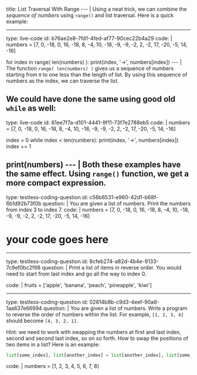 title: List Traversal With Range
--- |
  Using a neat trick, we can combine the _sequence of numbers_ using `range()` and list traversal. Here is a quick example:

---
type: live-code
id: b76ae2e8-7fd1-4fed-af77-90cec22b4a29
code: |
  numbers = [7,   0, -18,   0,  16, -18,   8,  -4,  10, -18,  -9,  -9,  -2,
       2,  -2,  17, -20,  -5,  14, -16]

  for index in range( len(numbers) ):
      print(index, '->', numbers[index])
--- |
  The function `range( len(numbers) )` gives us a sequence of numbers starting from `0` to one less than the length of list. By using this sequence of numbers as the index, we can traverse the list.

  We could have done the same using good old `while` as well:
---
type: live-code
id: 61ee7f7a-d101-4441-9f11-73f7e2788eb5
code: |
  numbers = [7,   0, -18,   0,  16, -18,   8,  -4,  10, -18,  -9,  -9,  -2,
         2,  -2,  17, -20,  -5,  14, -16]

  index = 0
  while index < len(numbers):
      print(index, '->', numbers[index])
      index += 1

  print(numbers)
--- |
  Both these examples have the same effect. Using `range()` function, we get a more compact expression.
---
type: testless-coding-question
id: c56b6531-e960-42d1-b68f-6b1d92b73f0b
question: |
  You are given a list of numbers. Print the numbers from index 3 to index 7.
code: |
  numbers = [7,   0, -18,   0,  16, -18,   8,  -4,  10, -18,  -9,  -9,  -2,
       2,  -2,  17, -20,  -5,  14, -16]

  # your code goes here

---
type: testless-coding-question
id: 8cfeb274-a82d-4b4e-9133-7c9ef0bc2f98
question: |
  Print a list of items in reverse order. You would need to start from last index and go all the way to index 0.

code: |
  fruits = ['apple', 'banana', 'peach', 'pineapple', 'kiwi']

---
type: testless-coding-question
id: 02814b8b-c9d3-4eef-90a8-1aa637e66994
question: |
  You are given a list of numbers. Write a program to reverse the order of numbers within the list. For example, `[1, 2, 3, 4]` should become `[4, 3, 2, 1]`.

  Hint: we need to work with swapping the numbers at first and last index, second and second last index, so on so forth. How to swap the positions of two items in a list? Here is an example:
  ```python
  list[some_index], list[another_index] = list[another_index], list[some_index]
  ```
code: |
  numbers = [1, 2, 3, 4, 5, 6, 7, 8]
